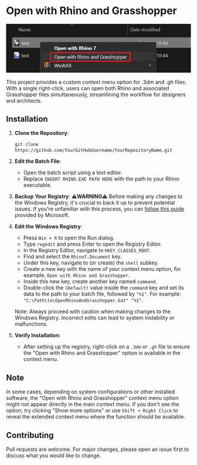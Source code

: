 # Open with Rhino and Grasshopper

![](screenshot.png)

This project provides a custom context menu option for .3dm and .gh files. With a single right-click, users can open both Rhino and associated Grasshopper files simultaneously, streamlining the workflow for designers and architects.

## Installation

1. **Clone the Repository**:
   ```
   git clone https://github.com/YourGitHubUsername/YourRepositoryName.git
   ```

2. **Edit the Batch File**:
   - Open the batch script using a text editor.
   - Replace `INSERT RHINO.EXE PATH HERE` with the path to your Rhino executable.

3. **Backup Your Registry**:
   ⚠️**WARNING**⚠️ Before making any changes to the Windows Registry, it's crucial to back it up to prevent potential issues. If you're unfamiliar with this process, you can [follow this guide](https://support.microsoft.com/en-us/help/322756/how-to-back-up-and-restore-the-registry-in-windows) provided by Microsoft.

4. **Edit the Windows Registry**:
   - Press `Win + R` to open the Run dialog.
   - Type `regedit` and press Enter to open the Registry Editor.
   - In the Registry Editor, navigate to `HKEY_CLASSES_ROOT`.
   - Find and select the `Rhino7.Document` key.
   - Under this key, navigate to (or create) the `shell` subkey.
   - Create a new key with the name of your context menu option, for example, `Open with Rhino and Grasshopper`.
   - Inside this new key, create another key named `command`.
   - Double-click the `(Default)` value inside the `command` key and set its data to the path to your batch file, followed by `"%1"`. For example: `"C:\Path\to\OpenRhinoAndGrasshopper.bat" "%1"`.
   
   Note: Always proceed with caution when making changes to the Windows Registry. Incorrect edits can lead to system instability or malfunctions.

5. **Verify Installation**:
   - After setting up the registry, right-click on a `.3dm` or `.gh` file to ensure the "Open with Rhino and Grasshopper" option is available in the context menu.

## Note

In some cases, depending on system configurations or other installed software, the "Open with Rhino and Grasshopper" context menu option might not appear directly in the main context menu. If you don't see the option, try clicking "Show more options" or use `Shift + Right Click` to reveal the extended context menu where the function should be available.

## Contributing

Pull requests are welcome. For major changes, please open an issue first to discuss what you would like to change.
